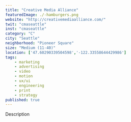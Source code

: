 ```yaml
---
title: "Creative Media Alliance"
featuredImage: ./-hamburgers.png
website: "http://creativemediaalliance.com/"
twit: "cmaseattle"
inst: "cmaseattle"
category: "C"
city: "Seattle"
neighborhood: "Pioneer Square"
size: "Medium (11-40)"
location: ['47.60290339504598','-122.33558644429986']
tags:
    - marketing
    - advertising
    - video
    - motion
    - ux/ui
    - engineering
    - print
    - strategy
published: true
---
```


Description
